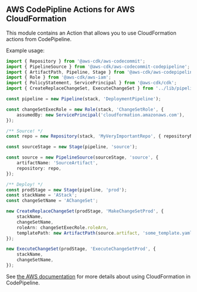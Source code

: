 ## AWS CodePipline Actions for AWS CloudFormation

This module contains an Action that allows you to use CloudFormation actions from CodePipeline.

Example usage:

```ts
import { Repository } from '@aws-cdk/aws-codecommit';
import { PipelineSource } from '@aws-cdk/aws-codecommit-codepipeline';
import { ArtifactPath, Pipeline, Stage } from '@aws-cdk/aws-codepipeline';
import { Role } from '@aws-cdk/aws-iam';
import { PolicyStatement, ServicePrincipal } from '@aws-cdk/cdk';
import { CreateReplaceChangeSet, ExecuteChangeSet } from '../lib/pipeline-action';

const pipeline = new Pipeline(stack, 'DeploymentPipeline');

const changeSetExecRole = new Role(stack, 'ChangeSetRole', {
    assumedBy: new ServicePrincipal('cloudformation.amazonaws.com'),
});

/** Source! */
const repo = new Repository(stack, 'MyVeryImportantRepo', { repositoryName: 'my-very-important-repo' });

const sourceStage = new Stage(pipeline, 'source');

const source = new PipelineSource(sourceStage, 'source', {
    artifactName: 'SourceArtifact',
    repository: repo,
});

/** Deploy! */
const prodStage = new Stage(pipeline, 'prod');
const stackName = 'AStack';
const changeSetName = 'AChangeSet';

new CreateReplaceChangeSet(prodStage, 'MakeChangeSetProd', {
    stackName,
    changeSetName,
    roleArn: changeSetExecRole.roleArn,
    templatePath: new ArtifactPath(source.artifact, 'some_template.yaml'),
});

new ExecuteChangeSet(prodStage, 'ExecuteChangeSetProd', {
    stackName,
    changeSetName,
});
```

See [the AWS documentation](https://docs.aws.amazon.com/AWSCloudFormation/latest/UserGuide/continuous-delivery-codepipeline.html)
for more details about using CloudFormation in CodePipeline.
